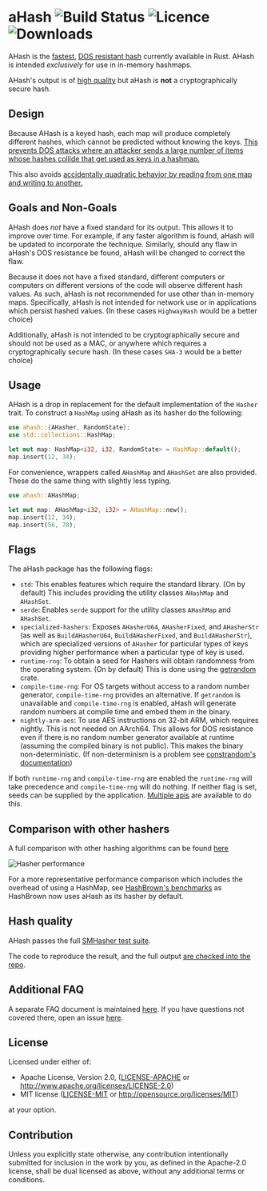 # aHash     ![Build Status](https://img.shields.io/github/actions/workflow/status/tkaitchuck/aHash/rust.yml?branch=master) ![Licence](https://img.shields.io/crates/l/ahash) ![Downloads](https://img.shields.io/crates/d/ahash) 

AHash is the [fastest](https://github.com/tkaitchuck/aHash/blob/master/compare/readme.md#Speed), 
[DOS resistant hash](https://github.com/tkaitchuck/aHash/wiki/How-aHash-is-resists-DOS-attacks) currently available in Rust.
AHash is intended *exclusively* for use in in-memory hashmaps. 

AHash's output is of [high quality](https://github.com/tkaitchuck/aHash/blob/master/compare/readme.md#Quality) but aHash is **not** a cryptographically secure hash.

## Design

Because AHash is a keyed hash, each map will produce completely different hashes, which cannot be predicted without knowing the keys.
[This prevents DOS attacks where an attacker sends a large number of items whose hashes collide that get used as keys in a hashmap.](https://github.com/tkaitchuck/aHash/wiki/How-aHash-is-resists-DOS-attacks)

This also avoids [accidentally quadratic behavior by reading from one map and writing to another.](https://accidentallyquadratic.tumblr.com/post/153545455987/rust-hash-iteration-reinsertion)

## Goals and Non-Goals

AHash does *not* have a fixed standard for its output. This allows it to improve over time. For example,
if any faster algorithm is found, aHash will be updated to incorporate the technique.
Similarly, should any flaw in aHash's DOS resistance be found, aHash will be changed to correct the flaw.

Because it does not have a fixed standard, different computers or computers on different versions of the code will observe different hash values.
As such, aHash is not recommended for use other than in-memory maps. Specifically, aHash is not intended for network use or in applications which persist hashed values.
(In these cases `HighwayHash` would be a better choice)

Additionally, aHash is not intended to be cryptographically secure and should not be used as a MAC, or anywhere which requires a cryptographically secure hash.
(In these cases `SHA-3` would be a better choice)

## Usage

AHash is a drop in replacement for the default implementation of the `Hasher` trait. To construct a `HashMap` using aHash 
as its hasher do the following:

```rust
use ahash::{AHasher, RandomState};
use std::collections::HashMap;

let mut map: HashMap<i32, i32, RandomState> = HashMap::default();
map.insert(12, 34);
```
For convenience, wrappers called `AHashMap` and `AHashSet` are also provided.
These do the same thing with slightly less typing.
```rust
use ahash::AHashMap;

let mut map: AHashMap<i32, i32> = AHashMap::new();
map.insert(12, 34);
map.insert(56, 78);
```

## Flags

The aHash package has the following flags:
* `std`: This enables features which require the standard library. (On by default) This includes providing the utility classes `AHashMap` and `AHashSet`.
* `serde`: Enables `serde` support for the utility classes `AHashMap` and `AHashSet`.
* `specialized-hashers`: Exposes `AHasherU64`, `AHasherFixed`, and `AHasherStr` (as well as `BuildAHasherU64`, `BuildAHasherFixed`, and `BuildAHasherStr`),
which are specialized versions of `AHasher` for particular types of keys providing higher performance when a particular type of key is used.
* `runtime-rng`: To obtain a seed for Hashers will obtain randomness from the operating system. (On by default)
This is done using the [getrandom](https://github.com/rust-random/getrandom) crate.
* `compile-time-rng`: For OS targets without access to a random number generator, `compile-time-rng` provides an alternative.
If `getrandom` is unavailable and `compile-time-rng` is enabled, aHash will generate random numbers at compile time and embed them in the binary.
* `nightly-arm-aes`: To use AES instructions on 32-bit ARM, which requires nightly. This is not needed on AArch64.
This allows for DOS resistance even if there is no random number generator available at runtime (assuming the compiled binary is not public).
This makes the binary non-deterministic. (If non-determinism is a problem see [constrandom's documentation](https://github.com/tkaitchuck/constrandom#deterministic-builds))

If both `runtime-rng` and `compile-time-rng` are enabled the `runtime-rng` will take precedence and `compile-time-rng` will do nothing.
If neither flag is set, seeds can be supplied by the application. [Multiple apis](https://docs.rs/ahash/latest/ahash/random_state/struct.RandomState.html)
are available to do this.

## Comparison with other hashers

A full comparison with other hashing algorithms can be found [here](https://github.com/tkaitchuck/aHash/blob/master/compare/readme.md)

![Hasher performance](https://docs.google.com/spreadsheets/d/e/2PACX-1vSK7Li2nS-Bur9arAYF9IfT37MP-ohAe1v19lZu5fd9MajI1fSveLAQZyEie4Ea9k5-SWHTff7nL2DW/pubchart?oid=1323618938&format=image)

For a more representative performance comparison which includes the overhead of using a HashMap, see [HashBrown's benchmarks](https://github.com/rust-lang/hashbrown#performance)
as HashBrown now uses aHash as its hasher by default.

## Hash quality

AHash passes the full [SMHasher test suite](https://github.com/rurban/smhasher). 

The code to reproduce the result, and the full output [are checked into the repo](https://github.com/tkaitchuck/aHash/tree/master/smhasher).

## Additional FAQ

A separate FAQ document is maintained [here](https://github.com/tkaitchuck/aHash/blob/master/FAQ.md). 
If you have questions not covered there, open an issue [here](https://github.com/tkaitchuck/aHash/issues).

## License

Licensed under either of:

 * Apache License, Version 2.0, ([LICENSE-APACHE](LICENSE-APACHE) or http://www.apache.org/licenses/LICENSE-2.0)
 * MIT license ([LICENSE-MIT](LICENSE-MIT) or http://opensource.org/licenses/MIT)

at your option.

## Contribution

Unless you explicitly state otherwise, any contribution intentionally submitted
for inclusion in the work by you, as defined in the Apache-2.0 license, shall be dual licensed as above, without any
additional terms or conditions.








